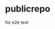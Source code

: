 # publicrepo
for e2e test












































































































































































































































































































































































































































































































































































































































































































































































































































































































































































































































































































































































































































































































































































































































































































































































































































































































































































































































































































































































































































